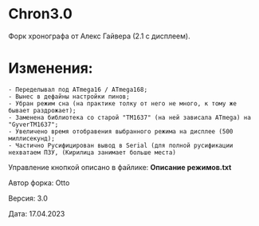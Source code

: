 # Chron3.0
 Форк хронографа от Алекс Гайвера (2.1 с дисплеем).


 # Изменения:
    - Переделывал под ATmega16 / ATmega168;
    - Вынес в дефайны настройки пинов;
    - Убран режим сна (на практике толку от него не много, к тому же бывает раздрожает);
    - Заменена библиотека со старой "TM1637" (на ней зависала ATmega) на "GyverTM1637";
    - Увеличено время отобравения выбранного режима на дисплее (500 миллисекунд);
    - Частично Русифицирован вывод в Serial (для полной русификации нехватаем ПЗУ, (Кирилица занимает больше места)


Управление кнопкой описано в файлике: **Описание режимов.txt**

  Автор форка: Otto
  
  Версия: 3.0
  
  Дата: 17.04.2023
